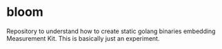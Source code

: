 # bloom

Repository to understand how to create static golang binaries embedding
Measurement Kit. This is basically just an experiment.
